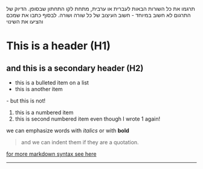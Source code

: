 תרגמו את כל השורות הבאות לעברית או ערבית, מתחת לקו התחתון שבסופן.  הדיוק של התרגום לא חשוב במיוחד - חשוב העיצוב של כל שורה ושורה. 
לבסוף כתבו את שמכם והציעו את השינוי

# This is a header (H1)
## and this is a secondary header (H2)
- this is a bulleted item on a list
- this is another item

\- but this is not!

1. this is a numbered item
1. this is second numbered item even though I wrote 1 again!

we can emphasize words with *italics* or with **bold**
> and we can indent them if they are a quotation.


[for more markdown syntax see  here](https://guides.github.com/pdfs/markdown-cheatsheet-online.pdf)


***
